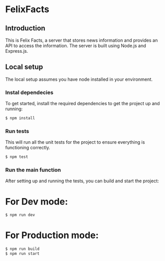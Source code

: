 # FelixFacts

## Introduction

This is Felix Facts, a server that stores news information and provides an API to access the information. The server is built using Node.js and Express.js.

## Local setup

The local setup assumes you have node installed in your environment.

### Instal dependecies

To get started, install the required dependencies to get the project up and running:

```bash
$ npm install
```

### Run tests

This will run all the unit tests for the project to ensure everything is functioning correctly.

```bash
$ npm test
```

### Run the main function

After setting up and running the tests, you can build and start the project:

# For Dev mode:

```bash
$ npm run dev
```

# For Production mode:

```bash
$ npm run build
$ npm run start
```

